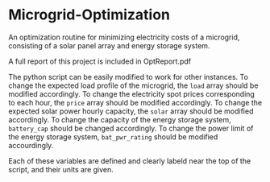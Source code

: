 # Microgrid-Optimization
An optimization routine for minimizing electricity costs of a microgrid, consisting of a solar panel array and energy storage system.

A full report of this project is included in OptReport.pdf

The python script can be easily modified to work for other instances. To change the expected load profile of the microgrid, the ```load``` array should be modified accordingly. To change the electricity spot prices corresponding to each hour, the ```price``` array should be modified accordingly. To change the expected solar power hourly capacity, the ```solar``` array should be modified accordingly. To change the capacity of the energy storage system, ```battery_cap``` should be changed accordingly. To change the power limit of the energy storage system, ```bat_pwr_rating``` should be modified accourdingly.

Each of these variables are defined and clearly labeld near the top of the script, and their units are given.
